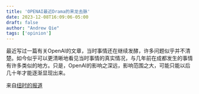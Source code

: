 ```yaml
---
title: 'OPENAI最近Drama的来龙去脉'
date: 2023-12-08T16:09:06-05:00
draft: false
author: "Andrew Qie"
tags: ['opinion']
---
```


最近写过一篇有关OpenAI的文章，当时事情还在继续发酵，许多问题似乎并不清楚。如今似乎可以更清晰地看见当时事情的真实情况，与几年前在成都发生的事情有许多类似的地方。只是，OpenAI的影响之深远，影响范围之大，可能只能以后几十年才能逐渐显现出来。

来自[纽时的报道](https://www.nytimes.com/2023/12/09/technology/openai-altman-inside-crisis.html)

